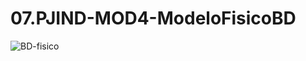 # 07.PJIND-MOD4-ModeloFisicoBD

![BD-fisico](https://user-images.githubusercontent.com/26255727/226489679-27ec8abb-17de-41e3-b9ba-dab4c8033dc8.png)
